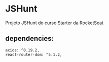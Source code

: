 # JSHunt
 Projeto JSHunt do curso Starter da RocketSeat
 
## dependencies: 
    axios: ^0.19.2,
    react-router-dom: ^5.1.2,

